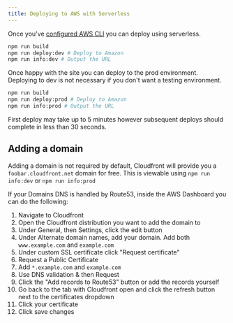 ```yaml
---
title: Deploying to AWS with Serverless
---
```


Once you've [configured AWS CLI](config.md) you can deploy using serverless.

```sh
npm run build
npm run deploy:dev # Deploy to Amazon 
npm run info:dev # Output the URL
```

Once happy with the site you can deploy to the prod environment. Deploying to dev is not necessary if you don't want a testing environment.

```sh
npm run build
npm run deploy:prod # Deploy to Amazon 
npm run info:prod # Output the URL
```

First deploy may take up to 5 minutes however subsequent deploys should complete in less than 30 seconds.

## Adding a domain

Adding a domain is not required by default, Cloudfront will provide you a `foobar.cloudfront.net` domain for free. This is viewable using `npm run info:dev` or `npm run info:prod`

If your Domains DNS is handled by Route53, inside the AWS Dashboard you can do the following:

1. Navigate to Cloudfront
2. Open the Cloudfront distribution you want to add the domain to
3. Under General, then Settings, click the edit button
4. Under Alternate domain names, add your domain. Add both `www.example.com` and `example.com`
5. Under custom SSL certificate click "Request certificate"
6. Request a Public Certificate
7. Add `*.example.com` and `example.com` 
8. Use DNS validation & then Request
9. Click the "Add records to Route53" button or add the records yourself
10. Go back to the tab with Cloudfront open and click the refresh button next to the certificates dropdown
11. Click your certificate
12. Click save changes
